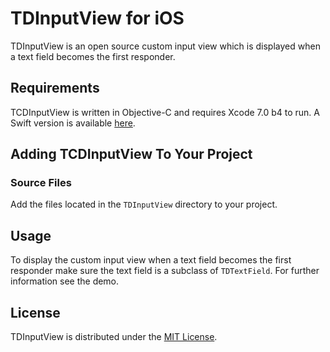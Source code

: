 # TDInputView for iOS
TDInputView is an open source custom input view which is displayed when a text field becomes the first responder.

## Requirements
TCDInputView is written in Objective-C and requires Xcode 7.0 b4 to run. A Swift version is available [here](https://github.com/tomdiggle/TCDInputView).

## Adding TCDInputView To Your Project
### Source Files
Add the files located in the `TDInputView` directory to your project.

## Usage
To display the custom input view when a text field becomes the first responder make sure the text field is a subclass of `TDTextField`. For further information see the demo.

## License
TDInputView is distributed under the [MIT License](https://github.com/tomdiggle/tdinputview/blob/master/LICENSE).

